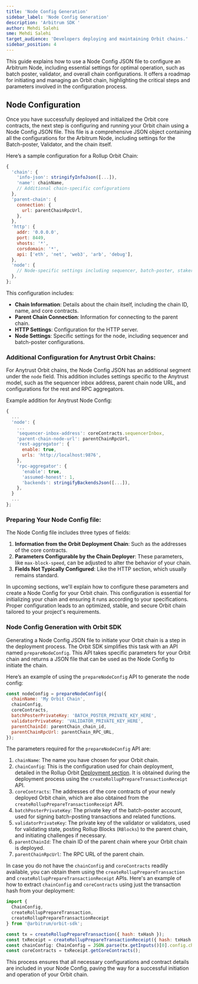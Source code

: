 ```yaml
---
title: 'Node Config Generation'
sidebar_label: 'Node Config Generation'
description: 'Arbitrum SDK '
author: Mehdi Salehi
sme: Mehdi Salehi
target_audience: 'Developers deploying and maintaining Orbit chains.'
sidebar_position: 4
---
```

This guide explains how to use a Node Config JSON file to configure an Arbitrum Node, including essential settings for optimal operation, such as batch poster, validator, and overall chain configurations. It offers a roadmap for initiating and managing an Orbit chain, highlighting the critical steps and parameters involved in the configuration process.

## Node Configuration

Once you have successfully deployed and initialized the Orbit core contracts, the next step is configuring and running your Orbit chain using a Node Config JSON file. This file is a comprehensive JSON object containing all the configurations for the Arbitrum Node, including settings for the Batch-poster, Validator, and the chain itself.


Here’s a sample configuration for a Rollup Orbit Chain:

```js
{
  'chain': {
    'info-json': stringifyInfoJson([...]),
    'name': chainName,
    // Additional chain-specific configurations
  },
  'parent-chain': {
    connection: {
      url: parentChainRpcUrl,
    },
  },
  'http': {
    addr: '0.0.0.0',
    port: 8449,
    vhosts: '*',
    corsdomain: '*',
    api: ['eth', 'net', 'web3', 'arb', 'debug'],
  },
  'node': {
    // Node-specific settings including sequencer, batch-poster, staker configurations
  },
};
```

This configuration includes:

- **Chain Information**: Details about the chain itself, including the chain ID, name, and core contracts.
- **Parent Chain Connection**: Information for connecting to the parent chain.
- **HTTP Settings**: Configuration for the HTTP server.
- **Node Settings**: Specific settings for the node, including sequencer and batch-poster configurations.

### Additional Configuration for Anytrust Orbit Chains:

For Anytrust Orbit chains, the Node Config JSON has an additional segment under the `node` field. This addition includes settings specific to the Anytrust model, such as the sequencer inbox address, parent chain node URL, and configurations for the rest and RPC aggregators.

Example addition for Anytrust Node Config:

```js
{
  ...
  'node': {
    ...
    'sequencer-inbox-address': coreContracts.sequencerInbox,
    'parent-chain-node-url': parentChainRpcUrl,
    'rest-aggregator': {
      enable: true,
      urls: 'http://localhost:9876',
    },
    'rpc-aggregator': {
      'enable': true,
      'assumed-honest': 1,
      'backends': stringifyBackendsJson([...]),
    },
  }
  ...
};
```

### Preparing Your Node Config file:

The Node Config file includes three types of fields:

1. **Information from the Orbit Deployment Chain**: Such as the addresses of the core contracts.
2. **Parameters Configurable by the Chain Deployer**: These parameters, like `max-block-speed`, can be adjusted to alter the behavior of your chain.
3. **Fields Not Typically Configured**: Like the HTTP section, which usually remains standard.

In upcoming sections, we'll explain how to configure these parameters and create a Node Config for your Orbit chain. This configuration is essential for initializing your chain and ensuring it runs according to your specifications. Proper configuration leads to an optimized, stable, and secure Orbit chain tailored to your project's requirements.

### Node Config Generation with Orbit SDK

Generating a Node Config JSON file to initiate your Orbit chain is a step in the deployment process. The Orbit SDK simplifies this task with an API named `prepareNodeConfig`. This API takes specific parameters for your Orbit chain and returns a JSON file that can be used as the Node Config to initiate the chain.

Here’s an example of using the `prepareNodeConfig` API to generate the node config:

```js
const nodeConfig = prepareNodeConfig({
  chainName: 'My Orbit Chain',
  chainConfig,
  coreContracts,
  batchPosterPrivateKey: 'BATCH_POSTER_PRIVATE_KEY_HERE',
  validatorPrivateKey: 'VALIDATOR_PRIVATE_KEY_HERE',
  parentChainId: parentChain_chain_id,
  parentChainRpcUrl: parentChain_RPC_URL,
});
```

The parameters required for the `prepareNodeConfig` API are:

1. `chainName`: The name you have chosen for your Orbit chain.
2. `chainConfig`: This is the configuration used for chain deployment, detailed in the Rollup Orbit [Deployment section](deploying-rollup-chain-with-sdk#4-chainconfig). It is obtained during the deployment process using the `createRollupPrepareTransactionReceipt` API.
3. `coreContracts`: The addresses of the core contracts of your newly deployed Orbit chain, which are also obtained from the `createRollupPrepareTransactionReceipt` API.
4. `batchPosterPrivateKey`: The private key of the batch-poster account, used for signing batch-posting transactions and related functions.
5. `validatorPrivateKey`: The private key of the validator or validators, used for validating state, posting Rollup Blocks (`RBlocks`) to the parent chain, and initiating challenges if necessary.
6. `parentChainId`: The chain ID of the parent chain where your Orbit chain is deployed.
7. `parentChainRpcUrl`: The RPC URL of the parent chain.

In case you do not have the `chainConfig` and `coreContracts` readily available, you can obtain them using the `createRollupPrepareTransaction` and `createRollupPrepareTransactionReceipt` APIs. Here's an example of how to extract `chainConfig` and `coreContracts` using just the transaction hash from your deployment:

```js
import {
  ChainConfig,
  createRollupPrepareTransaction,
  createRollupPrepareTransactionReceipt
} from '@arbitrum/orbit-sdk';

const tx = createRollupPrepareTransaction({ hash: txHash });
const txReceipt = createRollupPrepareTransactionReceipt({ hash: txHash });
const chainConfig: ChainConfig = JSON.parse(tx.getInputs()[0].config.chainConfig);
const coreContracts = txReceipt.getCoreContracts();
```

This process ensures that all necessary configurations and contract details are included in your Node Config, paving the way for a successful initiation and operation of your Orbit chain.
